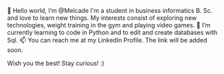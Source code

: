 👋 Hello world, I’m @Melcade 
I'm a student in business informatics B. Sc. and love to learn new things. 
My interests consist of exploring new technologies, weight training in the gym and playing video games.
🌱 I’m currently learning to code in Python and to edit and create databases with Sql.
📫 You can reach me at my LinkedIn Profile. The link will be added soon.

Wish you the best! Stay curious! :)

<!---
Melcade/Melcade is a ✨ special ✨ repository because its `README.md` (this file) appears on your GitHub profile.
You can click the Preview link to take a look at your changes.
--->
